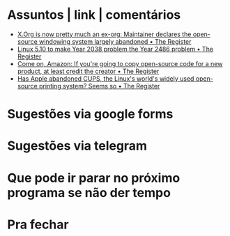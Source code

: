 Assuntos | link | comentários
=============================
* [X.Org is now pretty much an ex-org: Maintainer declares the open-source windowing system largely abandoned • The Register](https://www.theregister.com/2020/10/30/x_server_lead_maintainer_declares/)
* [Linux 5.10 to make Year 2038 problem the Year 2486 problem • The Register](https://www.theregister.com/2020/10/19/linux_5_10_y2k38_fixes/)
* [Come on, Amazon: If you're going to copy open-source code for a new product, at least credit the creator • The Register](https://www.theregister.com/2020/10/16/aws_headless_recorder/)
* [Has Apple abandoned CUPS, the Linux's world's widely used open-source printing system? Seems so • The Register](https://www.theregister.com/2020/10/15/apple_cups_develoment/)

Sugestões via google forms
==========================

Sugestões via telegram
======================

Que pode ir parar no próximo programa se não der tempo
=======================================================

Pra fechar
==========


